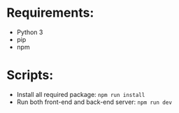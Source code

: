 # Requirements:
- Python 3
- pip
- npm
# Scripts:
- Install all required package: `npm run install`
- Run both front-end and back-end server: `npm run dev`
